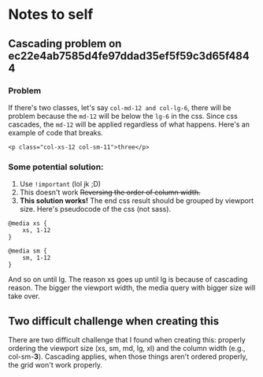 # Notes to self

## Cascading problem on ec22e4ab7585d4fe97ddad35ef5f59c3d65f4844

### Problem
If there's two classes, let's say `col-md-12 and col-lg-6`, there will be problem because the `md-12` will be below the `lg-6` in the css. Since css cascades, the `md-12` will be applied regardless of what happens. Here's an example of code that breaks.

`<p class="col-xs-12 col-sm-11">three</p>`

### Some potential solution:
1. Use `!important` (lol jk ;D)
2. This doesn't work ~~Reversing the order of column width.~~
3. **This solution works!** The end css result should be grouped by viewport size. Here's pseudocode of the css (not sass).
```
@media xs {
    xs, 1-12
}

@media sm {
    sm, 1-12
}

```
And so on until lg. The reason xs goes up until lg is because of cascading reason. The bigger the viewport width, the media query with bigger size will take over.


## Two difficult challenge when creating this
There are two difficult challenge that I found when creating this: properly ordering the viewport size (xs, sm, md, lg, xl) and the column width (e.g., col-sm-**3**). Cascading applies, when those things aren't ordered properly, the grid won't work properly.